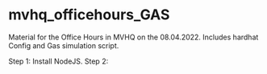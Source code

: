 # mvhq_officehours_GAS
Material for the Office Hours in MVHQ on the 08.04.2022. Includes hardhat Config and Gas simulation script.

Step 1: Install NodeJS.
Step 2: 